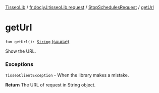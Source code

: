 [TisseoLib](../../index.md) / [fr.docjyJ.tisseoLib.request](../index.md) / [StopSchedulesRequest](index.md) / [getUrl](./get-url.md)

# getUrl

`fun getUrl(): `[`String`](https://kotlinlang.org/api/latest/jvm/stdlib/kotlin/-string/index.html) [(source)](https://github.com/docjyJ/TisseoLib/tree/master/src/main/kotlin/fr/docjyJ/tisseoLib/request/StopSchedulesRequest.kt#L83)

Show the URL.

### Exceptions

`TisseoClientException` - When the library makes a mistake.

**Return**
The URL of request in String object.

